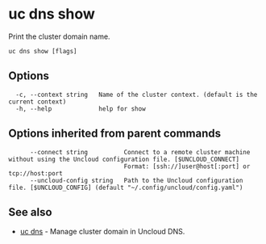 # uc dns show

Print the cluster domain name.

```
uc dns show [flags]
```

## Options

```
  -c, --context string   Name of the cluster context. (default is the current context)
  -h, --help             help for show
```

## Options inherited from parent commands

```
      --connect string          Connect to a remote cluster machine without using the Uncloud configuration file. [$UNCLOUD_CONNECT]
                                Format: [ssh://]user@host[:port] or tcp://host:port
      --uncloud-config string   Path to the Uncloud configuration file. [$UNCLOUD_CONFIG] (default "~/.config/uncloud/config.yaml")
```

## See also

* [uc dns](uc_dns.md)	 - Manage cluster domain in Uncloud DNS.

